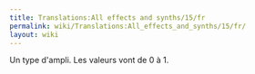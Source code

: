 ```yaml
---
title: Translations:All effects and synths/15/fr
permalink: wiki/Translations:All_effects_and_synths/15/fr/
layout: wiki
---
```


Un type d'ampli. Les valeurs vont de 0 à 1.
